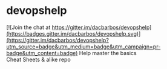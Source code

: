 # devopshelp

[![Join the chat at https://gitter.im/dacbarbos/devopshelp](https://badges.gitter.im/dacbarbos/devopshelp.svg)](https://gitter.im/dacbarbos/devopshelp?utm_source=badge&utm_medium=badge&utm_campaign=pr-badge&utm_content=badge)
Help master the basics  
Cheat Sheets & alike repo

